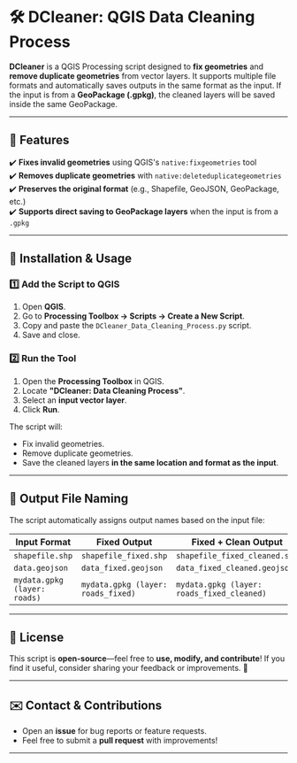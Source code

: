 # 🛠️ DCleaner: QGIS Data Cleaning Process

**DCleaner** is a QGIS Processing script designed to **fix geometries** and **remove duplicate geometries** from vector layers. It supports multiple file formats and automatically saves outputs in the same format as the input. If the input is from a **GeoPackage (.gpkg)**, the cleaned layers will be saved inside the same GeoPackage.

---

## 📌 Features

✔️ **Fixes invalid geometries** using QGIS's `native:fixgeometries` tool  
✔️ **Removes duplicate geometries** with `native:deleteduplicategeometries`  
✔️ **Preserves the original format** (e.g., Shapefile, GeoJSON, GeoPackage, etc.)  
✔️ **Supports direct saving to GeoPackage layers** when the input is from a `.gpkg`  

---

## 🚀 Installation & Usage

### 1️⃣ Add the Script to QGIS
1. Open **QGIS**.
2. Go to **Processing Toolbox → Scripts → Create a New Script**.
3. Copy and paste the `DCleaner_Data_Cleaning_Process.py` script.
4. Save and close.

### 2️⃣ Run the Tool
1. Open the **Processing Toolbox** in QGIS.
2. Locate **"DCleaner: Data Cleaning Process"**.
3. Select an **input vector layer**.
4. Click **Run**.

The script will:
- Fix invalid geometries.
- Remove duplicate geometries.
- Save the cleaned layers **in the same location and format as the input**.

---

## 📂 Output File Naming
The script automatically assigns output names based on the input file:

| **Input Format** | **Fixed Output** | **Fixed + Clean Output** |
|-----------------|-----------------|---------------------------|
| `shapefile.shp` | `shapefile_fixed.shp` | `shapefile_fixed_cleaned.shp` |
| `data.geojson` | `data_fixed.geojson` | `data_fixed_cleaned.geojson` |
| `mydata.gpkg (layer: roads)` | `mydata.gpkg (layer: roads_fixed)` | `mydata.gpkg (layer: roads_fixed_cleaned)` |

---

## 📜 License
This script is **open-source**—feel free to **use, modify, and contribute**! If you find it useful, consider sharing your feedback or improvements. 🚀

---

## ✉️ Contact & Contributions
- Open an **issue** for bug reports or feature requests.
- Feel free to submit a **pull request** with improvements!

---
